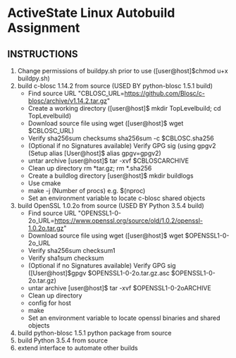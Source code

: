 ActiveState Linux Autobuild Assignment
======================================
INSTRUCTIONS
------------
1. Change permissions of buildpy.sh prior to use ([user@host]$chmod u+x buildpy.sh)
2. build c-blosc 1.14.2 from source (USED BY python-blosc 1.5.1 build) 
   * Find source URL "CBLOSC_URL=https://github.com/Blosc/c-blosc/archive/v1.14.2.tar.gz"
   * Create a working directory ([user@host]$ mkdir TopLevelbuild; cd TopLevelbuild)
   * Download source file using wget ([user@host]$ wget $CBLOSC_URL)
   * Verify sha256sum checksums sha256sum -c $CBLOSC.sha256
   * (Optional if no Signatures available) Verify GPG sig (using gpgv2 (Setup alias [User@host]$ alias gpgv=gpgv2)
   * untar archive [user@host]$ tar -xvf $CBLOSCARCHIVE
   * Clean up directory rm *tar.gz; rm *.sha256
   * Create a buildlog directory [user@host]$ mkdir buildlogs
   * Use cmake
   * make -j (Number of procs) e.g. $(nproc)
   * Set an environment variable to locate c-blosc shared objects
3. build OpenSSL 1.0.2o from source (USED BY Python 3.5.4 build)
   * Find source URL "OPENSSL1-0-2o_URL=https://www.openssl.org/source/old/1.0.2/openssl-1.0.2o.tar.gz"
   * Download source file using wget ([user@host]$ wget $OPENSSL1-0-2o_URL
   * Verify sha256sum checksum1
   * Verify sha1sum checksum
   * (Optional if no Signatures available) Verify GPG sig ([User@host]$gpgv $OPENSSL1-0-2o.tar.gz.asc $OPENSSL1-0-2o.tar.gz)
   * untar archive [user@host]$ tar -xvf $OPENSSL1-0-2oARCHIVE
   * Clean up directory
   * config for host
   * make 
   * Set an environment variable to locate openssl binaries and shared objects
4. build python-blosc 1.5.1 python package from source 
5. build Python 3.5.4 from source
6. extend interface to automate other builds



